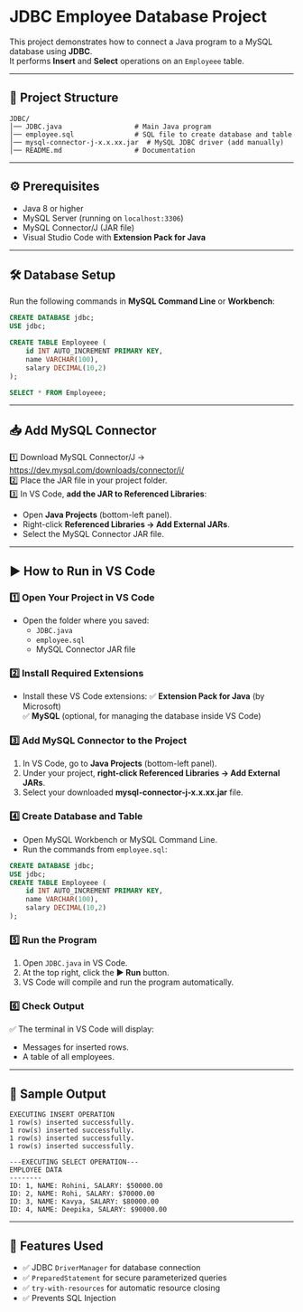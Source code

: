 # JDBC Employee Database Project

This project demonstrates how to connect a Java program to a MySQL database using **JDBC**.  
It performs **Insert** and **Select** operations on an `Employeee` table.

---

## 📂 Project Structure
```
JDBC/
│── JDBC.java                  # Main Java program
│── employee.sql               # SQL file to create database and table
│── mysql-connector-j-x.x.xx.jar  # MySQL JDBC driver (add manually)
│── README.md                  # Documentation
```

---

## ⚙️ Prerequisites
- Java 8 or higher  
- MySQL Server (running on `localhost:3306`)  
- MySQL Connector/J (JAR file)  
- Visual Studio Code with **Extension Pack for Java**

---

## 🛠️ Database Setup

Run the following commands in **MySQL Command Line** or **Workbench**:

```sql
CREATE DATABASE jdbc;
USE jdbc;

CREATE TABLE Employeee (
    id INT AUTO_INCREMENT PRIMARY KEY,
    name VARCHAR(100),
    salary DECIMAL(10,2)
);

SELECT * FROM Employeee;
```

---

## 📥 Add MySQL Connector

1️⃣ Download MySQL Connector/J → https://dev.mysql.com/downloads/connector/j/  
2️⃣ Place the JAR file in your project folder.  
3️⃣ In VS Code, **add the JAR to Referenced Libraries**:  
   - Open **Java Projects** (bottom-left panel).  
   - Right-click **Referenced Libraries → Add External JARs**.  
   - Select the MySQL Connector JAR file.  

---

## ▶️ How to Run in VS Code

### 1️⃣ Open Your Project in VS Code
* Open the folder where you saved:
  * `JDBC.java`
  * `employee.sql`
  * MySQL Connector JAR file

### 2️⃣ Install Required Extensions
* Install these VS Code extensions:
  ✅ **Extension Pack for Java** (by Microsoft)  
  ✅ **MySQL** (optional, for managing the database inside VS Code)

### 3️⃣ Add MySQL Connector to the Project
1. In VS Code, go to **Java Projects** (bottom-left panel).  
2. Under your project, **right-click Referenced Libraries → Add External JARs**.  
3. Select your downloaded **mysql-connector-j-x.x.xx.jar** file.

### 4️⃣ Create Database and Table
* Open MySQL Workbench or MySQL Command Line.  
* Run the commands from `employee.sql`:

```sql
CREATE DATABASE jdbc;
USE jdbc;
CREATE TABLE Employeee (
    id INT AUTO_INCREMENT PRIMARY KEY,
    name VARCHAR(100),
    salary DECIMAL(10,2)
);
```

### 5️⃣ Run the Program
1. Open `JDBC.java` in VS Code.  
2. At the top right, click the **▶ Run** button.  
3. VS Code will compile and run the program automatically.

### 6️⃣ Check Output
✅ The terminal in VS Code will display:
* Messages for inserted rows.  
* A table of all employees.

---

## 📜 Sample Output

```
EXECUTING INSERT OPERATION
1 row(s) inserted successfully.
1 row(s) inserted successfully.
1 row(s) inserted successfully.
1 row(s) inserted successfully.

---EXECUTING SELECT OPERATION---
EMPLOYEE DATA
--------
ID: 1, NAME: Rohini, SALARY: $50000.00
ID: 2, NAME: Rohi, SALARY: $70000.00
ID: 3, NAME: Kavya, SALARY: $80000.00
ID: 4, NAME: Deepika, SALARY: $90000.00
```

---

## 🚀 Features Used
- ✅ JDBC `DriverManager` for database connection  
- ✅ `PreparedStatement` for secure parameterized queries  
- ✅ `try-with-resources` for automatic resource closing  
- ✅ Prevents SQL Injection  


